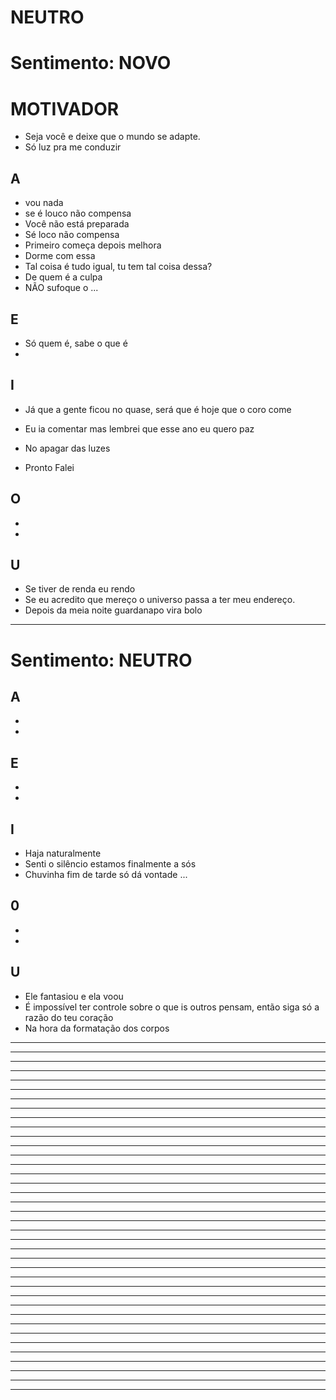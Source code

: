 # NEUTRO

# Sentimento: NOVO

# MOTIVADOR
* Seja você e deixe que o mundo se adapte.
* Só luz pra me conduzir



## A
* vou nada
* se é louco não compensa
* Você não está preparada
* Sé loco não compensa
* Primeiro começa depois melhora
* Dorme com essa
* Tal coisa é tudo igual, tu tem tal coisa dessa?
* De quem é a culpa
* NÃO sufoque o ...


## E
* Só quem é, sabe o que é
*

## I
* Já que a gente ficou no quase, será que é hoje 
que o coro come

- Eu ia comentar mas lembrei que esse ano eu quero paz

- No apagar das luzes
- Pronto Falei


## O
*
*

## U
* Se tiver de renda eu rendo
* Se eu acredito que mereço o universo passa a ter meu endereço.
* Depois da meia noite guardanapo vira bolo


---

# Sentimento: NEUTRO

## A
*
*

## E
*
*

## I
* Haja naturalmente
* Senti o silêncio estamos finalmente a sós 
* Chuvinha fim de tarde só dá vontade ...

## 0
*
*

## U
* Ele fantasiou e ela voou 
* É impossível ter controle sobre o que is outros pensam, então siga só a razão do teu coração 
* Na hora da formatação dos corpos




---


---

---


---

---


---

---


---

---


---

---


---

---


---

---


---

---


---

---


---

---


---

---


---

---


---

---


---

---


---

---


---

---


---

---


---

---


---